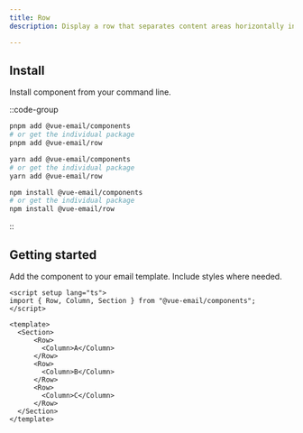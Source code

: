 ```yaml
---
title: Row
description: Display a row that separates content areas horizontally in your email.

---
```


## Install

Install component from your command line.

::code-group

```sh [pnpm]
pnpm add @vue-email/components
# or get the individual package
pnpm add @vue-email/row
```

```bash [yarn]
yarn add @vue-email/components
# or get the individual package
yarn add @vue-email/row
```

```bash [npm]
npm install @vue-email/components
# or get the individual package
npm install @vue-email/row
```
::

## Getting started

Add the component to your email template. Include styles where needed.

```vue
<script setup lang="ts">
import { Row, Column, Section } from "@vue-email/components";
</script>

<template>
  <Section>
      <Row>
        <Column>A</Column>
      </Row>
      <Row>
        <Column>B</Column>
      </Row>
      <Row>
        <Column>C</Column>
      </Row>
  </Section>
</template>
```
